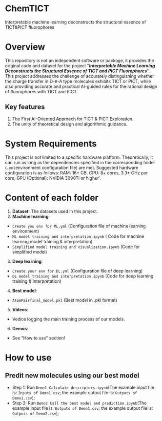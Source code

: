 # ChemTICT
Interpretable machine learning deconstructs the structural essence of TICT&amp;PICT fluorophores
# Overview
This repository is not an independent software or package, it provides the original code and dataset for the project "<i>***Interpretable Machine Learning Deconstructs the Structural Essence of TICT and PICT Fluorophores***</i>". This project addresses the challenge of accurately distinguishing whether the charge transfer in D-π-A type molecules exhibits TICT or PICT, while also providing accurate and practical AI-guided rules for the rational design of fluorophores with TICT and PICT.

## Key features
1. The First AI-Oriented Approach for TICT & PICT Exploration.
2. The unity of theoretical design and algorithmic guidance.

# System Requirements
This project is not limited to a specific hardware platform. Theoretically, it can run as long as the dependencies specified in the corresponding folder (`.yml`environment configuration file) are met.
Suggested hardware configuration is as follows: RAM: 16+ GB, CPU: 8+ cores, 3.3+ GHz per core; GPU (Optional): NVIDIA 3090Ti or higher`.

# Content of each folder
1.	<b>Dataset</b>: The datasets used in this project. 
2.	<b>Machine learning</b>:
- `Create you env for ML.yml` (Configuration file of machine learning environment)
-	`ML model training and interpretation.ipynb` ( Code for machine learning model training & interpretation)
-	`Simplified model training and visualization.ipynb` (Code for simplified model)
3.	<b>Deep learning</b>:
- `Create your env for DL.yml` (Configuration file of deep learning)
- `DL model training and interpretation.ipynb` (Code for deep learning training & interpretation)
4.	<b>Best model</b>:
-	`AtomPairfinal_model.pkl` (Best model in .pkl format)

5.	<b>Videos</b>:
- Vedios logging the main training process of our models.

6.	<b>Demos</b>:
-	See "How to use" section!

# How to use
## Predit new molecules using our best model
-	Step 1: Run `Demo1 Calculate descriptors.ipynb`(The example input file is: `Inputs of Demo1.csv`; the example output file is: `Outputs of Demo1.csv`);
-	Step 2: Run `Demo2 Call the best model and prediction.ipynb`(The example input file is: `Outputs of Demo1.csv`; the example output file is: `Outputs of Demo2.csv`);






  
